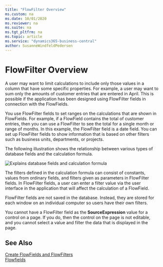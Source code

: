 ```yaml
---
title: "FlowFilter Overview"
ms.custom: na
ms.date: 10/01/2020
ms.reviewer: na
ms.suite: na
ms.tgt_pltfrm: na
ms.topic: article
ms.service: "dynamics365-business-central"
author: SusanneWindfeldPedersen
---
```


# FlowFilter Overview
A user may want to limit calculations to include only those values in a column that have some specific properties. For example, a user may want to sum only the amounts of customer entries that are entered in April. This is possible if the application has been designed using FlowFilter fields in connection with the FlowFields.

 You use FlowFilter fields to set ranges on the calculations that are shown in FlowFields. For example, if a FlowField contains the total of customer entries, then you can use a FlowFilter to see the total for a single month or range of months. In this example, the FlowFilter field is a date field. You can set up FlowFilter fields to show information that is based on other filters such as business units, departments, or projects.  

 The following illustration shows the relationship between various types of database fields and the calculation formula.  

 ![Explains database fields and calculation formula](media/NAV_ADG_6_Diag_5.png "Database fields and calculation formula")  

 The filters defined in the calculation formula can consist of constants, values from ordinary fields, and filters given as parameters in FlowFilter fields. In FlowFilter fields, a user can enter a filter value via the user interface in the application that will affect the calculation of a FlowField.  

 FlowFilter fields are not saved in the database. Instead, they are stored for each window on an individual computer so users have their own filters.  

 You cannot have a FlowFilter field as the **SourceExpression** value for a control on a page. If you do, then the control on the page is not editable, and you cannot select a value and filter the data that is displayed in the page.  

## See Also
[Create FlowFields and FlowFilters](devenv-creating-flowfields-and-flowfilters.md)  
[Flowfields](devenv-flowfields.md)  
